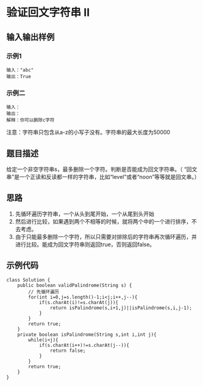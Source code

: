 # 验证回文字符串 Ⅱ
## 输入输出样例
### 示例1
```
输入："abc"
输出：True
```
### 示例二
```
输入：
输出：
解释：你可以删除c字符
```
注意：字符串只包含从a-z的小写子没有。字符串的最大长度为50000
## 题目描述
给定一个非空字符串s，最多删除一个字符。判断是否能成为回文字符串。（ “回文串”是一个正读和反读都一样的字符串，比如“level”或者“noon”等等就是回文串。）
## 思路
1. 先循环遍历字符串，一个从头到尾开始，一个从尾到头开始
2. 然后进行比较，如果遇到两个不相等的时候，就将两个中的一个进行排序，不去考虑。
3. 由于只能最多删除一个字符，所以只需要对排除后的字符串再次循环遍历，并进行比较。能成为回文字符串则返回true，否则返回false。
## 示例代码
```
class Solution {
    public boolean validPalindrome(String s) {
        // 先循环遍历
        for(int i=0,j=s.length()-1;i<j;i++,j--){
            if(s.charAt(i)!=s.charAt(j)){  
                return isPalindrome(s,i+1,j)||isPalindrome(s,i,j-1);
            }
        }
        return true;
    }
    private boolean isPalindrome(String s,int i,int j){
        while(i<j){
            if(s.charAt(i++)!=s.charAt(j--)){
                return false;
            }
        }
        return true;
    }
}
```

